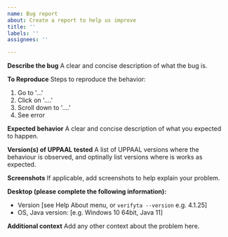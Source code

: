```yaml
---
name: Bug report
about: Create a report to help us improve
title: ''
labels: ''
assignees: ''

---
```


**Describe the bug**
A clear and concise description of what the bug is.

**To Reproduce**
Steps to reproduce the behavior:
1. Go to '...'
2. Click on '....'
3. Scroll down to '....'
4. See error

**Expected behavior**
A clear and concise description of what you expected to happen.

**Version(s) of UPPAAL tested**
A list of UPPAAL versions where the behaviour is observed, and optinally list versions where is works as expected. 

**Screenshots**
If applicable, add screenshots to help explain your problem.

**Desktop (please complete the following information):**
 - Version [see Help About menu, or `verifyta --version` e.g. 4.1.25]
 - OS, Java version: [e.g. Windows 10 64bit, Java 11]

**Additional context**
Add any other context about the problem here.
